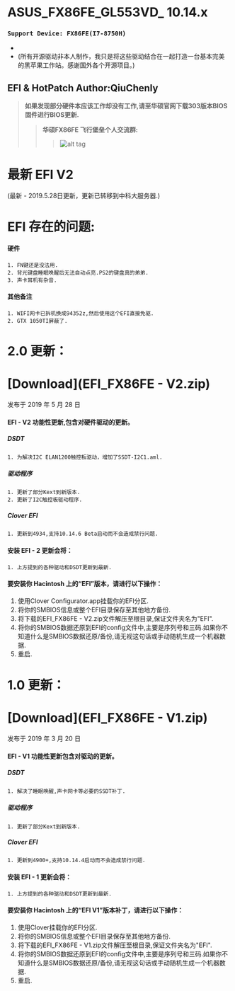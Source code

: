 # ASUS_FX86FE_GL553VD_ 10.14.x
### `Support Device: FX86FE(I7-8750H)`
- 
- (所有开源驱动非本人制作，我只是将这些驱动结合在一起打造一台基本完美的黑苹果工作站。感谢国外各个开源项目。)
##  EFI & HotPatch Author:QiuChenly
>  **如果发现部分硬件本应该工作却没有工作,请至华硕官网下载303版本BIOS固件进行BIOS更新.** 
>> **华硕FX86FE 飞行堡垒个人交流群:** 
>>> ![alt tag](https://raw.github.com/QiuChenly/ASUS_FX53VD_10.13.1EFI/master/macOS10.12_98%25%E5%AE%8C%E7%BE%8Eefi/QQ.jpg)
# 最新 EFI V2
(最新 - 2019.5.28日更新，更新已转移到中科大服务器.)

# EFI 存在的问题:
#### 硬件
```
1. FN键还是没法用.
2. 背光键盘睡眠唤醒后无法自动点亮.PS2的键盘真的弟弟.
3. 声卡耳机有杂音.
```
#### 其他备注
```
1. WIFI网卡已拆机换成94352z,然后使用这个EFI直接免驱.
2. GTX 1050TI屏蔽了.
```

# 2.0 更新：
# [Download](EFI_FX86FE - V2.zip)
发布于 2019 年 5 月 28 日

#### EFI - V2 功能性更新,包含对硬件驱动的更新。

##### DSDT
```
1. 为解决I2C ELAN1200触控板驱动，增加了SSDT-I2C1.aml.
```
##### 驱动程序
```
1. 更新了部分Kext到新版本.
2. 更新了I2C触控板驱动程序.
```
##### Clover EFI
```
1. 更新到4934,支持10.14.6 Beta启动而不会造成禁行问题.
```
#### 安装 EFI - 2 更新会将：
```
1. 上方提到的各种驱动和DSDT更新到最新.
```
#### 要安装你 Hacintosh 上的“EFI”版本，请进行以下操作：
1. 使用Clover Configurator.app挂载你的EFI分区.
2. 将你的SMBIOS信息或整个EFI目录保存至其他地方备份.
3. 将下载的EFI_FX86FE - V2.zip文件解压至根目录,保证文件夹名为"EFI".
4. 将你的SMBIOS数据还原到EFI的config文件中,主要是序列号和三码.如果你不知道什么是SMBIOS数据还原/备份,请无视这句话或手动随机生成一个机器数据.
5. 重启.


# 1.0 更新：
# [Download](EFI_FX86FE - V1.zip)
发布于 2019 年 3 月 20 日

#### EFI - V1 功能性更新包含对驱动的更新。

##### DSDT
```
1. 解决了睡眠唤醒,声卡网卡等必要的SSDT补丁.
```
##### 驱动程序
```
1. 更新了部分Kext到新版本.
```
##### Clover EFI
```
1. 更新到4900+,支持10.14.4启动而不会造成禁行问题.
```
#### 安装 EFI - 1 更新会将：
```
1. 上方提到的各种驱动和DSDT更新到最新.
```
#### 要安装你 Hacintosh 上的“EFI V1”版本补丁，请进行以下操作：
1. 使用Clover挂载你的EFI分区.
2. 将你的SMBIOS信息或整个EFI目录保存至其他地方备份.
3. 将下载的EFI_FX86FE - V1.zip文件解压至根目录,保证文件夹名为"EFI".
4. 将你的SMBIOS数据还原到EFI的config文件中,主要是序列号和三码.如果你不知道什么是SMBIOS数据还原/备份,请无视这句话或手动随机生成一个机器数据.
5. 重启.
